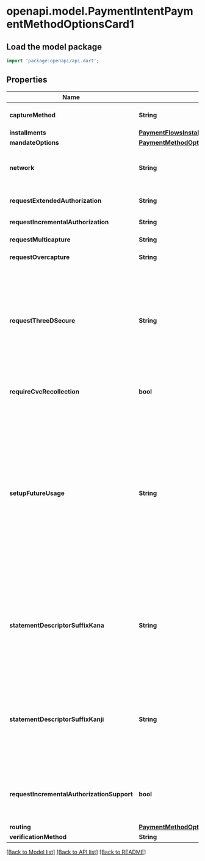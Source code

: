 # openapi.model.PaymentIntentPaymentMethodOptionsCard1

## Load the model package
```dart
import 'package:openapi/api.dart';
```

## Properties
Name | Type | Description | Notes
------------ | ------------- | ------------- | -------------
**captureMethod** | **String** | Controls when the funds will be captured from the customer's account. | [optional] 
**installments** | [**PaymentFlowsInstallmentOptions**](PaymentFlowsInstallmentOptions.md) |  | [optional] 
**mandateOptions** | [**PaymentMethodOptionsCardMandateOptions**](PaymentMethodOptionsCardMandateOptions.md) |  | [optional] 
**network** | **String** | Selected network to process this payment intent on. Depends on the available networks of the card attached to the payment intent. Can be only set confirm-time. | [optional] 
**requestExtendedAuthorization** | **String** | Request ability to [capture beyond the standard authorization validity window](https://stripe.com/docs/payments/extended-authorization) for this PaymentIntent. | [optional] 
**requestIncrementalAuthorization** | **String** | Request ability to [increment the authorization](https://stripe.com/docs/payments/incremental-authorization) for this PaymentIntent. | [optional] 
**requestMulticapture** | **String** | Request ability to make [multiple captures](https://stripe.com/docs/payments/multicapture) for this PaymentIntent. | [optional] 
**requestOvercapture** | **String** | Request ability to [overcapture](https://stripe.com/docs/payments/overcapture) for this PaymentIntent. | [optional] 
**requestThreeDSecure** | **String** | We strongly recommend that you rely on our SCA Engine to automatically prompt your customers for authentication based on risk level and [other requirements](https://stripe.com/docs/strong-customer-authentication). However, if you wish to request 3D Secure based on logic from your own fraud engine, provide this option. If not provided, this value defaults to `automatic`. Read our guide on [manually requesting 3D Secure](https://stripe.com/docs/payments/3d-secure/authentication-flow#manual-three-ds) for more information on how this configuration interacts with Radar and our SCA Engine. | [optional] 
**requireCvcRecollection** | **bool** | When enabled, using a card that is attached to a customer will require the CVC to be provided again (i.e. using the cvc_token parameter). | [optional] 
**setupFutureUsage** | **String** | Indicates that you intend to make future payments with this PaymentIntent's payment method.  If you provide a Customer with the PaymentIntent, you can use this parameter to [attach the payment method](/payments/save-during-payment) to the Customer after the PaymentIntent is confirmed and the customer completes any required actions. If you don't provide a Customer, you can still [attach](/api/payment_methods/attach) the payment method to a Customer after the transaction completes.  If the payment method is `card_present` and isn't a digital wallet, Stripe creates and attaches a [generated_card](/api/charges/object#charge_object-payment_method_details-card_present-generated_card) payment method representing the card to the Customer instead.  When processing card payments, Stripe uses `setup_future_usage` to help you comply with regional legislation and network rules, such as [SCA](/strong-customer-authentication). | [optional] 
**statementDescriptorSuffixKana** | **String** | Provides information about a card payment that customers see on their statements. Concatenated with the Kana prefix (shortened Kana descriptor) or Kana statement descriptor that’s set on the account to form the complete statement descriptor. Maximum 22 characters. On card statements, the *concatenation* of both prefix and suffix (including separators) will appear truncated to 22 characters. | [optional] 
**statementDescriptorSuffixKanji** | **String** | Provides information about a card payment that customers see on their statements. Concatenated with the Kanji prefix (shortened Kanji descriptor) or Kanji statement descriptor that’s set on the account to form the complete statement descriptor. Maximum 17 characters. On card statements, the *concatenation* of both prefix and suffix (including separators) will appear truncated to 17 characters. | [optional] 
**requestIncrementalAuthorizationSupport** | **bool** | Request ability to [increment](https://stripe.com/docs/terminal/features/incremental-authorizations) this PaymentIntent if the combination of MCC and card brand is eligible. Check [incremental_authorization_supported](https://stripe.com/docs/api/charges/object#charge_object-payment_method_details-card_present-incremental_authorization_supported) in the [Confirm](https://stripe.com/docs/api/payment_intents/confirm) response to verify support. | [optional] 
**routing** | [**PaymentMethodOptionsCardPresentRouting**](PaymentMethodOptionsCardPresentRouting.md) |  | [optional] 
**verificationMethod** | **String** | Bank account verification method. | [optional] 

[[Back to Model list]](../README.md#documentation-for-models) [[Back to API list]](../README.md#documentation-for-api-endpoints) [[Back to README]](../README.md)



